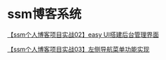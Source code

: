 # ssm博客系统

[【ssm个人博客项目实战02】easy UI搭建后台管理界面
](https://blog.csdn.net/xp541130126/article/details/70169785)

[【ssm个人博客项目实战03】左侧导航菜单功能实现](https://blog.csdn.net/xp541130126/article/details/70174913)